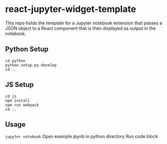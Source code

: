 # react-jupyter-widget-template

This repo holds the template for a Jupyter notebook extension that passes a JSON object to a React component that is then displayed as output in the notebook.

## Python Setup
```
cd python
python setup.py develop
cd ..
```

## JS Setup
```
cd js
npm install
npm run webpack
cd ..
```

## Usage
`jupyter notebook`
Open example.ipynb in python directory
Run code block
